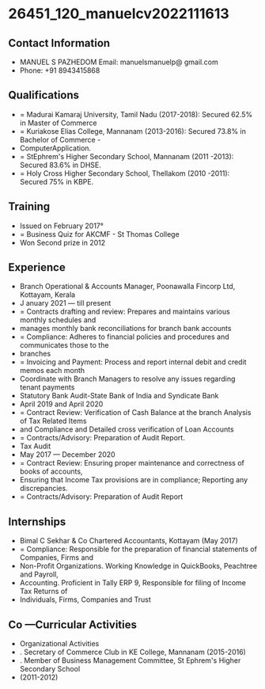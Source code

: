 # 26451_120_manuelcv2022111613

## Contact Information

* MANUEL S PAZHEDOM Email: manuelsmanuelp@ gmail.com
* Phone: +91 8943415868


## Qualifications

* = Madurai Kamaraj University, Tamil Nadu (2017-2018): Secured 62.5% in Master of Commerce
* = Kuriakose Elias College, Mannanam (2013-2016): Secured 73.8% in Bachelor of Commerce -
* ComputerApplication.
* = StEphrem's Higher Secondary School, Mannanam (2011 -2013): Secured 83.6% in DHSE.
* = Holy Cross Higher Secondary School, Thellakom (2010 -2011): Secured 75% in KBPE.


## Training

* Issued on February 2017°
* = Business Quiz for AKCMF - St Thomas College
* Won Second prize in 2012


## Experience

* Branch Operational & Accounts Manager, Poonawalla Fincorp Ltd, Kottayam, Kerala
* J anuary 2021 — till present
* = Contracts drafting and review: Prepares and maintains various monthly schedules and
* manages monthly bank reconciliations for branch bank accounts
* = Compliance: Adheres to financial policies and procedures and communicates those to the
* branches
* = Invoicing and Payment: Process and report internal debit and credit memos each month
* Coordinate with Branch Managers to resolve any issues regarding tenant payments
* Statutory Bank Audit-State Bank of India and Syndicate Bank
* April 2019 and April 2020
* = Contract Review: Verification of Cash Balance at the branch Analysis of Tax Related Items
* and Compliance and Detailed cross verification of Loan Accounts
* = Contracts/Advisory: Preparation of Audit Report.
* Tax Audit
* May 2017 — December 2020
* = Contract Review: Ensuring proper maintenance and correctness of books of accounts,
* Ensuring that Income Tax provisions are in compliance; Reporting any discrepancies.
* = Contracts/Advisory: Preparation of Audit Report


## Internships

* Bimal C Sekhar & Co Chartered Accountants, Kottayam (May 2017)
* = Compliance: Responsible for the preparation of financial statements of Companies, Firms and
* Non-Profit Organizations. Working Knowledge in QuickBooks, Peachtree and Payroll,
* Accounting. Proficient in Tally ERP 9, Responsible for filing of Income Tax Returns of
* Individuals, Firms, Companies and Trust


## Co —Curricular Activities

* Organizational Activities
* . Secretary of Commerce Club in KE College, Mannanam (2015-2016)
* . Member of Business Management Committee, St Ephrem's Higher Secondary School
* (2011-2012)

